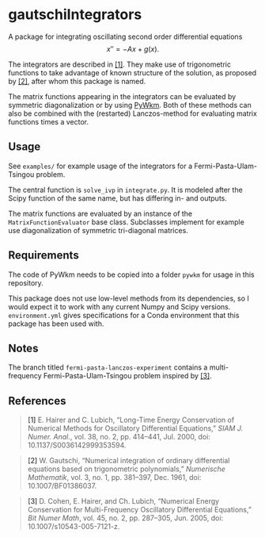 # gautschiIntegrators

A package for integrating oscillating second order differential equations
$$x'' = -Ax + g(x).$$

The integrators are described in [[1]](#first).
They make use of trigonometric functions to take advantage of known structure of the solution, as proposed
by [[2]](#second), after whom this package is named.

The matrix functions appearing in the integrators can be evaluated by symmetric diagonalization or by
using [PyWkm](https://github.com/resting-dove/pyWKM).
Both of these methods can also be combined with the (restarted) Lanczos-method for evaluating matrix functions times a
vector.

## Usage

See `examples/` for example usage of the integrators for a Fermi-Pasta-Ulam-Tsingou problem.

The central function is `solve_ivp` in `integrate.py`.
It is modeled after the Scipy function of the same name, but has differing in- and outputs.

The matrix functions are evaluated by an instance of the `MatrixFunctionEvaluator` base class.
Subclasses implement for example use diagonalization of symmetric tri-diagonal matrices.

## Requirements

The code of PyWkm needs to be copied into a folder `pywkm` for usage in this repository.

This package does not use low-level methods from its dependencies, so I would expect it to work with any current Numpy
and Scipy versions.
`environment.yml` gives specifications for a Conda environment that this package has been used with.

## Notes

The branch titled `fermi-pasta-lanczos-experiment` contains a multi-frequency Fermi-Pasta-Ulam-Tsingou problem inspired
by [[3]](#third).

## References

> <a id="first">[1]</a> E. Hairer and C. Lubich, “Long-Time Energy Conservation of Numerical Methods for Oscillatory
> Differential Equations,” *SIAM J. Numer. Anal.*, vol. 38, no. 2, pp. 414–441, Jul. 2000, doi: 10.1137/S0036142999353594.

> <a id="second">[2]</a> W. Gautschi, “Numerical integration of ordinary differential equations based on trigonometric
> polynomials,” *Numerische Mathematik*, vol. 3, no. 1, pp. 381–397, Dec. 1961, doi: 10.1007/BF01386037.

> <a id="third">[3]</a> D. Cohen, E. Hairer, and Ch. Lubich, “Numerical Energy Conservation for Multi-Frequency
> Oscillatory Differential Equations,” *Bit Numer Math*, vol. 45, no. 2, pp. 287–305, Jun. 2005, doi:
> 10.1007/s10543-005-7121-z.
